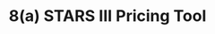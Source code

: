 ---
highlight: "false" 
title: "
8(a) STARS III Pricing Tool"
description: "All 8(a) STARS III contracts provide for an annual price escalation of 2.06%; so awarded labor rates beyond contract year 5 can be calculated by escalating year 5 rates by 2.06% annually.
"
url-link: "https://8astars.fas.gsa.gov/GWACPriceTool/priceFilter/create"
type: "HTML"
gov-only: "false"
is-external: "true"
publication-date: "January 01, 2023"
reading-time: "5"
resource-type: "tool"
filter: "contract-solutions"
audience: "contracts-acquisitions"
branded-offerings: "market-it-data-intelligence"
---